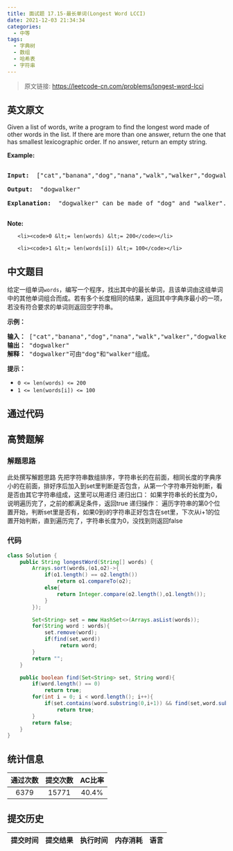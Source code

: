 ```yaml
---
title: 面试题 17.15-最长单词(Longest Word LCCI)
date: 2021-12-03 21:34:34
categories:
  - 中等
tags:
  - 字典树
  - 数组
  - 哈希表
  - 字符串
---
```


> 原文链接: https://leetcode-cn.com/problems/longest-word-lcci


## 英文原文
<div><p>Given a list of words, write a program to find the longest word made of other words in the list. If there are more than one answer, return the one that has smallest lexicographic order. If no answer, return an empty string.</p>

<p><strong>Example: </strong></p>

<pre>
<strong>Input: </strong> [&quot;cat&quot;,&quot;banana&quot;,&quot;dog&quot;,&quot;nana&quot;,&quot;walk&quot;,&quot;walker&quot;,&quot;dogwalker&quot;]
<strong>Output: </strong> &quot;dogwalker&quot;
<strong>Explanation: </strong> &quot;dogwalker&quot; can be made of &quot;dog&quot; and &quot;walker&quot;.
</pre>

<p><strong>Note: </strong></p>

<ul>
	<li><code>0 &lt;= len(words) &lt;= 200</code></li>
	<li><code>1 &lt;= len(words[i]) &lt;= 100</code></li>
</ul>
</div>

## 中文题目
<div><p>给定一组单词<code>words</code>，编写一个程序，找出其中的最长单词，且该单词由这组单词中的其他单词组合而成。若有多个长度相同的结果，返回其中字典序最小的一项，若没有符合要求的单词则返回空字符串。</p>

<p><strong>示例：</strong></p>

<pre><strong>输入：</strong> [&quot;cat&quot;,&quot;banana&quot;,&quot;dog&quot;,&quot;nana&quot;,&quot;walk&quot;,&quot;walker&quot;,&quot;dogwalker&quot;]
<strong>输出：</strong> &quot;dogwalker&quot;
<strong>解释：</strong> &quot;dogwalker&quot;可由&quot;dog&quot;和&quot;walker&quot;组成。
</pre>

<p><strong>提示：</strong></p>

<ul>
	<li><code>0 &lt;= len(words) &lt;= 200</code></li>
	<li><code>1 &lt;= len(words[i]) &lt;= 100</code></li>
</ul>
</div>

## 通过代码
<RecoDemo>
</RecoDemo>


## 高赞题解
### 解题思路
此处撰写解题思路
先把字符串数组排序，字符串长的在前面，相同长度的字典序小的在前面，排好序后加入到set里判断是否包含，从第一个字符串开始判断，看是否由其它字符串组成，这里可以用递归
递归出口： 如果字符串长的长度为0，说明遍历完了，之前的都满足条件，返回true
递归操作： 遍历字符串的第0个位置开始，判断set里是否有，如果0到i的字符串正好包含在set里，下次从i+1的位置开始判断，直到遍历完了，字符串长度为0，没找到则返回false
### 代码

```java
class Solution {
    public String longestWord(String[] words) {
        Arrays.sort(words,(o1,o2)->{
            if(o1.length() == o2.length())
                return o1.compareTo(o2);
            else{
                return Integer.compare(o2.length(),o1.length());
            }
        });

        Set<String> set = new HashSet<>(Arrays.asList(words));
        for(String word : words){
            set.remove(word);
            if(find(set,word))
                 return word;
        }
        return "";
    }

    public boolean find(Set<String> set, String word){
        if(word.length() == 0)
            return true;
        for(int i = 0; i < word.length(); i++){
            if(set.contains(word.substring(0,i+1)) && find(set,word.substring(i+1)))
                return true;
        }
        return false;
    }
}
```

## 统计信息
| 通过次数 | 提交次数 | AC比率 |
| :------: | :------: | :------: |
|    6379    |    15771    |   40.4%   |

## 提交历史
| 提交时间 | 提交结果 | 执行时间 |  内存消耗  | 语言 |
| :------: | :------: | :------: | :--------: | :--------: |
